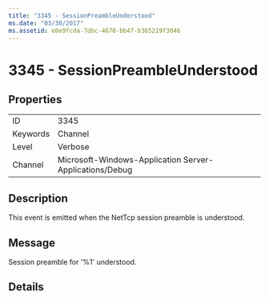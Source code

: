 ```yaml
---
title: "3345 - SessionPreambleUnderstood"
ms.date: "03/30/2017"
ms.assetid: e8e9fcda-7dbc-4670-bb47-b365219f3046
---
```

# 3345 - SessionPreambleUnderstood
## Properties  
  
|||  
|-|-|  
|ID|3345|  
|Keywords|Channel|  
|Level|Verbose|  
|Channel|Microsoft-Windows-Application Server-Applications/Debug|  
  
## Description  
 This event is emitted when the NetTcp session preamble is understood.  
  
## Message  
 Session preamble for '%1' understood.  
  
## Details
